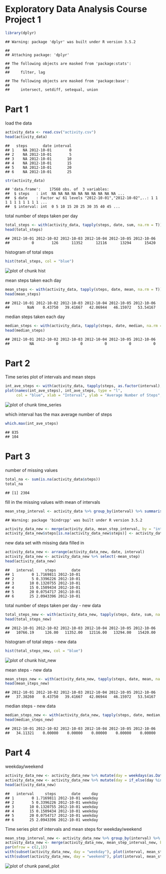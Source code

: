 Exploratory Data Analysis Course Project 1
======================================================


```r
library(dplyr)
```

```
## Warning: package 'dplyr' was built under R version 3.5.2
```

```
## 
## Attaching package: 'dplyr'
```

```
## The following objects are masked from 'package:stats':
## 
##     filter, lag
```

```
## The following objects are masked from 'package:base':
## 
##     intersect, setdiff, setequal, union
```

Part 1
========================================================

load the data

```r
activity_data <- read.csv("activity.csv")
head(activity_data)
```

```
##   steps       date interval
## 1    NA 2012-10-01        0
## 2    NA 2012-10-01        5
## 3    NA 2012-10-01       10
## 4    NA 2012-10-01       15
## 5    NA 2012-10-01       20
## 6    NA 2012-10-01       25
```

```r
str(activity_data)
```

```
## 'data.frame':	17568 obs. of  3 variables:
##  $ steps   : int  NA NA NA NA NA NA NA NA NA NA ...
##  $ date    : Factor w/ 61 levels "2012-10-01","2012-10-02",..: 1 1 1 1 1 1 1 1 1 1 ...
##  $ interval: int  0 5 10 15 20 25 30 35 40 45 ...
```

total number of steps taken per day

```r
total_steps <- with(activity_data, tapply(steps, date, sum, na.rm = T))
head(total_steps)
```

```
## 2012-10-01 2012-10-02 2012-10-03 2012-10-04 2012-10-05 2012-10-06 
##          0        126      11352      12116      13294      15420
```

histogram of total steps

```r
hist(total_steps, col = "blue")
```

![plot of chunk hist](figure/hist-1.png)

mean steps taken each day

```r
mean_steps <- with(activity_data, tapply(steps, date, mean, na.rm = T))
head(mean_steps)
```

```
## 2012-10-01 2012-10-02 2012-10-03 2012-10-04 2012-10-05 2012-10-06 
##        NaN    0.43750   39.41667   42.06944   46.15972   53.54167
```

median steps taken each day

```r
median_steps <- with(activity_data, tapply(steps, date, median, na.rm = T))
head(median_steps)
```

```
## 2012-10-01 2012-10-02 2012-10-03 2012-10-04 2012-10-05 2012-10-06 
##         NA          0          0          0          0          0
```

Part 2
==========================================

Time series plot of intervals and mean steps

```r
int_ave_steps <- with(activity_data, tapply(steps, as.factor(interval), mean, na.rm = T))
plot(names(int_ave_steps), int_ave_steps, type = "l", 
     col = "blue", xlab = "Interval", ylab = "Average Number of Steps", main = "Average Number of Steps Taken Each Interval of a Day")
```

![plot of chunk time_series](figure/time_series-1.png)

which interval has the max average number of steps

```r
which.max(int_ave_steps)
```

```
## 835 
## 104
```

Part 3
============================================

number of missing values

```r
total_na <- sum(is.na(activity_data$steps))
total_na
```

```
## [1] 2304
```

fill in the missing values with mean of intervals

```r
mean_step_interval <- activity_data %>% group_by(interval) %>% summarise(mean_step = mean(steps, na.rm = T))
```

```
## Warning: package 'bindrcpp' was built under R version 3.5.2
```

```r
activity_data_new <- merge(activity_data, mean_step_interval, by = "interval", all.x = T)
activity_data_new$steps[is.na(activity_data_new$steps)] <- activity_data_new[is.na(activity_data_new$steps), ]$mean_step
```

new data set with missing data filled in

```r
activity_data_new <- arrange(activity_data_new, date, interval)
activity_data_new <- activity_data_new %>% select(-mean_step)
head(activity_data_new)
```

```
##   interval     steps       date
## 1        0 1.7169811 2012-10-01
## 2        5 0.3396226 2012-10-01
## 3       10 0.1320755 2012-10-01
## 4       15 0.1509434 2012-10-01
## 5       20 0.0754717 2012-10-01
## 6       25 2.0943396 2012-10-01
```

total number of steps taken per day - new data

```r
total_steps_new <- with(activity_data_new, tapply(steps, date, sum, na.rm = T))
head(total_steps_new)
```

```
## 2012-10-01 2012-10-02 2012-10-03 2012-10-04 2012-10-05 2012-10-06 
##   10766.19     126.00   11352.00   12116.00   13294.00   15420.00
```

histogram of total steps - new data

```r
hist(total_steps_new, col = "blue")
```

![plot of chunk hist_new](figure/hist_new-1.png)

mean steps - new data

```r
mean_steps_new <- with(activity_data_new, tapply(steps, date, mean, na.rm = T))
head(mean_steps_new)
```

```
## 2012-10-01 2012-10-02 2012-10-03 2012-10-04 2012-10-05 2012-10-06 
##   37.38260    0.43750   39.41667   42.06944   46.15972   53.54167
```

median steps - new data

```r
median_steps_new <- with(activity_data_new, tapply(steps, date, median, na.rm = T))
head(median_steps_new)
```

```
## 2012-10-01 2012-10-02 2012-10-03 2012-10-04 2012-10-05 2012-10-06 
##   34.11321    0.00000    0.00000    0.00000    0.00000    0.00000
```

Part 4
===================================================

weekday/weekend

```r
activity_data_new <- activity_data_new %>% mutate(day = weekdays(as.Date(date)))
activity_data_new <- activity_data_new %>% mutate(day = if_else(day %in% c("Sunday", "Saturday"), "weekend", "weekday"))
head(activity_data_new)
```

```
##   interval     steps       date     day
## 1        0 1.7169811 2012-10-01 weekday
## 2        5 0.3396226 2012-10-01 weekday
## 3       10 0.1320755 2012-10-01 weekday
## 4       15 0.1509434 2012-10-01 weekday
## 5       20 0.0754717 2012-10-01 weekday
## 6       25 2.0943396 2012-10-01 weekday
```

Time series plot of intervals and mean steps for weekday/weekend

```r
mean_step_interval_new <- activity_data_new %>% group_by(interval) %>% summarise(mean_step = mean(steps, na.rm = T))
activity_data_new <- merge(activity_data_new, mean_step_interval_new, by = "interval", all.x = T)
par(mfrow = c(2,1)) 
with(subset(activity_data_new, day = "weekday"), plot(interval, mean_step, type = "l", main = "Weekdays", col = "purple"))
with(subset(activity_data_new, day = "weekend"), plot(interval, mean_step, type = "l", main = "weekend", col = "purple"))
```

![plot of chunk panel_plot](figure/panel_plot-1.png)
